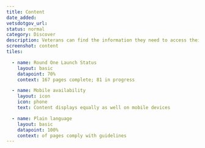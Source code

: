 ```yaml
---
title: Content
date_added:
vetsdotgov_url:
status: normal
category: Discover
description: Veterans can find the information they need to access their benefits&mdash;in plain language
screenshot: content
tiles:

  - name: Round One Launch Status
    layout: basic
    datapoint: 70%
    context: 167 pages complete; 81 in progress

  - name: Mobile availability
    layout: icon
    icon: phone
    text: Content displays equally as well on mobile devices

  - name: Plain language
    layout: basic
    datapoint: 100%
    context: of pages comply with guidelines
---
```

